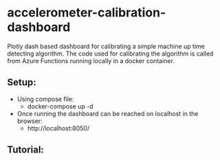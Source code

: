 # accelerometer-calibration-dashboard
   Plotly dash based dashboard for calibrating a simple machine up time detecting algorithm. 
The code used for calibrating the algorithm is called from Azure Functions running locally in a docker container.

## Setup:
 - Using compose file:
   - docker-compose up -d
 - Once running the dashboard can be reached on localhost in the browser:
   - http://localhost:8050/
 
## Tutorial:
